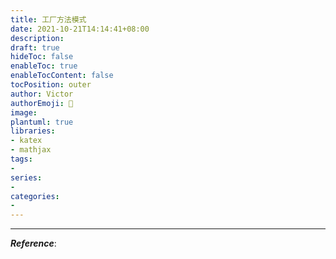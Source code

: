```yaml
---
title: 工厂方法模式
date: 2021-10-21T14:14:41+08:00
description:
draft: true
hideToc: false
enableToc: true
enableTocContent: false
tocPosition: outer
author: Victor
authorEmoji: 👻
image:
plantuml: true
libraries:
- katex
- mathjax
tags:
-
series:
-
categories:
-
---
```










---

***Reference***:

